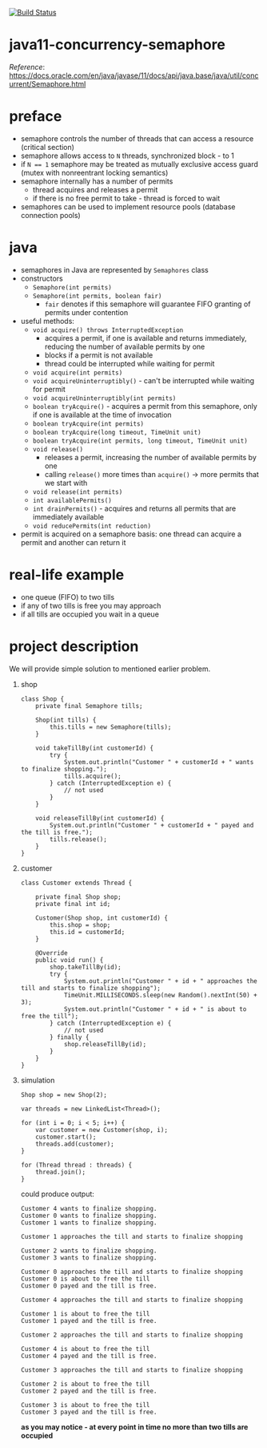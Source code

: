 [![Build Status](https://travis-ci.com/mtumilowicz/java11-concurrency-semaphore.svg?branch=master)](https://travis-ci.com/mtumilowicz/java11-concurrency-semaphore)

# java11-concurrency-semaphore

_Reference_: https://docs.oracle.com/en/java/javase/11/docs/api/java.base/java/util/concurrent/Semaphore.html

# preface
* semaphore controls the number of threads that can access 
a resource (critical section)
* semaphore allows access to `N` threads, 
synchronized block - to 1
* if `N == 1` semaphore may be treated as mutually exclusive access guard (mutex with nonreentrant locking
semantics)
* semaphore internally has a number of permits
    * thread acquires and releases a permit
    * if there is no free permit to take - thread is forced to wait
* semaphores can be used to implement resource pools (database connection pools)

# java
* semaphores in Java are represented by `Semaphores` class
* constructors
    * `Semaphore(int permits)`
    * `Semaphore(int permits, boolean fair)`
        * `fair` denotes if this semaphore will guarantee
         FIFO granting of permits under contention
* useful methods:
    * `void acquire() throws InterruptedException`
        * acquires a permit, if one is available and returns immediately, 
        reducing the number of available permits by one
        * blocks if a permit is not available
        * thread could be interrupted while waiting for permit
    * `void acquire(int permits)`
    * `void acquireUninterruptibly()` - can't be interrupted while waiting for permit
    * `void acquireUninterruptibly(int permits)`
    * `boolean tryAcquire()` - acquires a permit from this semaphore, only if one is available at the
        time of invocation
    * `boolean tryAcquire(int permits)`
    * `boolean tryAcquire(long timeout, TimeUnit unit)`
    * `boolean tryAcquire(int permits, long timeout, TimeUnit unit)`
    * `void release()`
        * releases a permit, increasing the number of available permits by one
        * calling `release()` more times than `acquire()` -> more permits that we start with
    * `void release(int permits)`
    * `int availablePermits()`
    * `int drainPermits()` - acquires and returns all permits that are immediately available
    * `void reducePermits(int reduction)`
* permit is acquired on a semaphore basis: one thread can acquire a permit 
and another can return it
# real-life example
* one queue (FIFO) to two tills
* if any of two tills is free you may approach
* if all tills are occupied you wait in a queue

# project description
We will provide simple solution to mentioned earlier problem.
1. shop
    ```
    class Shop {
        private final Semaphore tills;
    
        Shop(int tills) {
            this.tills = new Semaphore(tills);
        }
    
        void takeTillBy(int customerId) {
            try {
                System.out.println("Customer " + customerId + " wants to finalize shopping.");
                tills.acquire();
            } catch (InterruptedException e) {
                // not used
            }
        }
    
        void releaseTillBy(int customerId) {
            System.out.println("Customer " + customerId + " payed and the till is free.");
            tills.release();
        }
    }
    ```
1. customer
    ```
    class Customer extends Thread {
    
        private final Shop shop;
        private final int id;
    
        Customer(Shop shop, int customerId) {
            this.shop = shop;
            this.id = customerId;
        }
    
        @Override
        public void run() {
            shop.takeTillBy(id);
            try {
                System.out.println("Customer " + id + " approaches the till and starts to finalize shopping");
                TimeUnit.MILLISECONDS.sleep(new Random().nextInt(50) + 3);
                System.out.println("Customer " + id + " is about to free the till");
            } catch (InterruptedException e) {
                // not used
            } finally {
                shop.releaseTillBy(id);
            }
        }
    }
    ```
1. simulation
    ```
    Shop shop = new Shop(2);

    var threads = new LinkedList<Thread>();

    for (int i = 0; i < 5; i++) {
        var customer = new Customer(shop, i);
        customer.start();
        threads.add(customer);
    }

    for (Thread thread : threads) {
        thread.join();
    }
    ```
    could produce output:
    ```
    Customer 4 wants to finalize shopping.
    Customer 0 wants to finalize shopping.
    Customer 1 wants to finalize shopping.
    
    Customer 1 approaches the till and starts to finalize shopping
    
    Customer 2 wants to finalize shopping.
    Customer 3 wants to finalize shopping.
    
    Customer 0 approaches the till and starts to finalize shopping
    Customer 0 is about to free the till
    Customer 0 payed and the till is free.
    
    Customer 4 approaches the till and starts to finalize shopping
    
    Customer 1 is about to free the till
    Customer 1 payed and the till is free.
    
    Customer 2 approaches the till and starts to finalize shopping
    
    Customer 4 is about to free the till
    Customer 4 payed and the till is free.
    
    Customer 3 approaches the till and starts to finalize shopping
    
    Customer 2 is about to free the till
    Customer 2 payed and the till is free.
    
    Customer 3 is about to free the till
    Customer 3 payed and the till is free.
    ```
    **as you may notice - at every point in time no more than 
    two tills are occupied**
